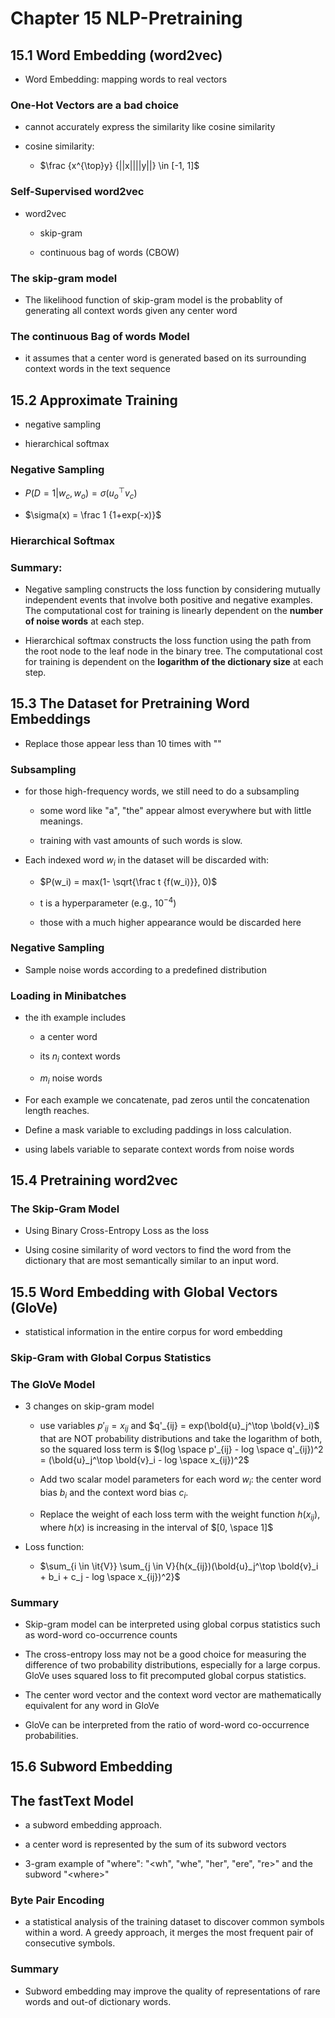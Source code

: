 # Chapter 15 NLP-Pretraining

## 15.1 Word Embedding (word2vec)

* Word Embedding: mapping words to real vectors

### One-Hot Vectors are a bad choice

* cannot accurately express the similarity like cosine similarity

* cosine similarity: 
  
  * $\frac {x^{\top}y} {||x||||y||} \in [-1, 1]$
    
    

### Self-Supervised word2vec

* word2vec
  
  * skip-gram
  
  * continuous bag of words (CBOW)

### The skip-gram model

* The likelihood function of skip-gram model is the probablity of generating all context words given any center word
  
  

### The continuous Bag of words Model

* it assumes that a center word is generated based on its surrounding context words in the text sequence
  
  

## 15.2 Approximate Training

* negative sampling 

* hierarchical softmax

### Negative Sampling

* $P(D=1|w_c, w_o) = \sigma(u_o^\top v_c)$

* $\sigma(x) = \frac 1 {1+exp(-x)}$

### Hierarchical Softmax



### Summary:

* Negative sampling constructs the loss function by considering mutually independent events that involve both positive and negative examples. The computational cost for training is linearly dependent on the **number of noise words** at each step.

* Hierarchical softmax constructs the loss function using the path from the root node to the leaf node in the binary tree. The computational cost for training is dependent on the **logarithm of the dictionary size** at each step.
  
  

## 15.3 The Dataset for Pretraining Word Embeddings

* Replace those appear less than 10 times with "<unk>"

### Subsampling

* for those high-frequency words, we still need to do a subsampling
  
  * some word like "a", "the" appear almost everywhere but with little meanings.
  
  * training with vast amounts of such words is slow.

* Each indexed word $w_i$ in the dataset will be discarded with:
  
  * $P(w_i) = max(1- \sqrt{\frac t {f(w_i)}}, 0)$
  
  * t is a hyperparameter (e.g., $10^{-4}$)
  
  * those with a much higher appearance would be discarded here

### Negative Sampling

* Sample noise words according to a predefined distribution
  
  
  
  

### Loading in Minibatches

* the ith example includes
  
  * a center word
  
  * its $n_i$ context words
  
  * $m_i$ noise words

* For each example we concatenate, pad zeros until the concatenation length reaches. 

* Define a mask variable to excluding paddings in loss calculation. 

* using labels variable to separate context words from noise words 
  
  

## 15.4 Pretraining word2vec

### The Skip-Gram Model

* Using Binary Cross-Entropy Loss as the loss

* Using cosine similarity of word vectors to find the word from the dictionary that are most semantically similar to an input word.
  
  

## 15.5 Word Embedding with Global Vectors (GloVe)

* statistical information in the entire corpus for word embedding 

### Skip-Gram with Global Corpus Statistics

### The GloVe Model

* 3 changes on skip-gram model
  
  * use variables $p'_{ij} = x_{ij}$ and $q'_{ij} = exp(\bold{u}_j^\top \bold{v}_i)$ that are NOT probability distributions and take the logarithm of both, so the squared loss term is $(log \space p'_{ij} - log \space q'_{ij})^2 = (\bold{u}_j^\top \bold{v}_i - log \space x_{ij})^2$
  
  * Add two scalar model parameters for each word $w_i$: the center word bias $b_i$ and the context word bias $c_i$. 
  
  * Replace the weight of each loss term with the weight function $h(x_{ij})$, where $h(x)$ is increasing in the interval of $[0, \space 1]$

* Loss function:
  
  * $\sum_{i \in \it{V}} \sum_{j \in V}{h(x_{ij})(\bold{u}_j^\top \bold{v}_i + b_i + c_j - log \space x_{ij})^2}$
    
    

### Summary

* Skip-gram model can be interpreted using global corpus statistics such as word-word co-occurrence counts

* The cross-entropy loss may not be a good choice for measuring the difference of two probability distributions, especially for a large corpus. GloVe uses squared loss to fit precomputed global corpus statistics. 

* The center word vector and the context word vector are mathematically equivalent for any word in GloVe

* GloVe can be interpreted from the ratio of word-word co-occurrence probabilities. 





## 15.6 Subword Embedding

## The fastText Model

* a subword embedding approach. 

* a center word is represented by the sum of its subword vectors

* 3-gram example of "where": "\<wh", "whe", "her", "ere", "re\>" and the subword "\<where>"



### Byte Pair Encoding

* a statistical analysis of the training dataset to discover common symbols within a word. A greedy approach, it merges the most frequent pair of consecutive symbols. 



### Summary

* Subword embedding may improve the quality of representations of rare words and out-of dictionary words. 


